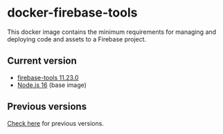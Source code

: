# docker-firebase-tools

This docker image contains the minimum requirements for managing and deploying code and assets to a Firebase project.

## Current version

- [firebase-tools 11.23.0](https://github.com/firebase/firebase-tools/releases/tag/v11.23.0)
- [Node.js 16](https://hub.docker.com/_/node) (base image)

## Previous versions

[Check here](https://github.com/quintoandar/docker-firebase-tools/releases) for previous versions.
